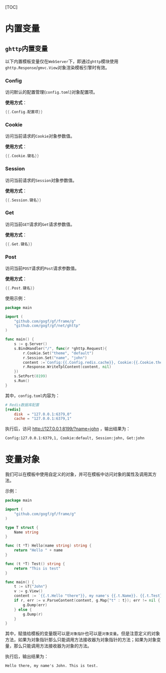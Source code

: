 [TOC]



# 内置变量

## `ghttp`内置变量

以下内置模板变量仅在`WebServer`下，即通过`ghttp`模块使用`ghttp.Response`/`gmvc.View`对象渲染模板引擎时有效。

### Config
访问默认的配置管理(`config.toml`)对象配置项。

**使用方式**：
```go
{{.Config.配置项}}
```

### Cookie
访问当前请求的`Cookie`对象参数值。

**使用方式**：
```go
{{.Cookie.键名}}
```

### Session
访问当前请求的`Session`对象参数值。

**使用方式**：
```go
{{.Session.键名}}
```

### Get
访问当前`GET`请求的`Get`请求参数值。

**使用方式**：
```go
{{.Get.键名}}
```

### Post
访问当前`POST`请求的`Post`请求参数值。

**使用方式**：
```go
{{.Post.键名}}
```


使用示例：
```go
package main

import (
    "github.com/gogf/gf/frame/g"
    "github.com/gogf/gf/net/ghttp"
)

func main() {
    s := g.Server()
    s.BindHandler("/", func(r *ghttp.Request){
        r.Cookie.Set("theme", "default")
        r.Session.Set("name", "john")
        content :=`Config:{{.Config.redis.cache}}, Cookie:{{.Cookie.theme}}, Session:{{.Session.name}}, Get:{{.Get.name}}`
        r.Response.WriteTplContent(content, nil)
    })
    s.SetPort(8199)
    s.Run()
}
```

其中，`config.toml`内容为：
```toml
# Redis数据库配置
[redis]
    disk  = "127.0.0.1:6379,0"
    cache = "127.0.0.1:6379,1"
```

执行后，访问 http://127.0.0.1:8199/?name=john ，输出结果为：
```html
Config:127.0.0.1:6379,1, Cookie:default, Session:john, Get:john
```



# 变量对象

我们可以在模板中使用自定义的对象，并可在模板中访问对象的属性及调用其方法。

示例：

```go
package main

import (
    "github.com/gogf/gf/frame/g"
)

type T struct {
    Name string
}

func (t *T) Hello(name string) string {
    return "Hello " + name
}

func (t *T) Test() string {
    return "This is test"
}

func main() {
    t := &T{"John"}
    v := g.View()
    content := `{{.t.Hello "there"}}, my name's {{.t.Name}}. {{.t.Test}}.`
    if r, err := v.ParseContent(content, g.Map{"t" : t}); err != nil {
        g.Dump(err)
    } else {
        g.Dump(r)
    }
}
```
其中，赋值给模板的变量既可以是`对象指针`也可以是`对象变量`。但是注意定义的对象方法，如果为对象指针那么只能调用方法接收器为对象指针的方法；如果为对象变量，那么只能调用方法接收器为对象的方法。

执行后，输出结果为：
```html
Hello there, my name's John. This is test.
```
